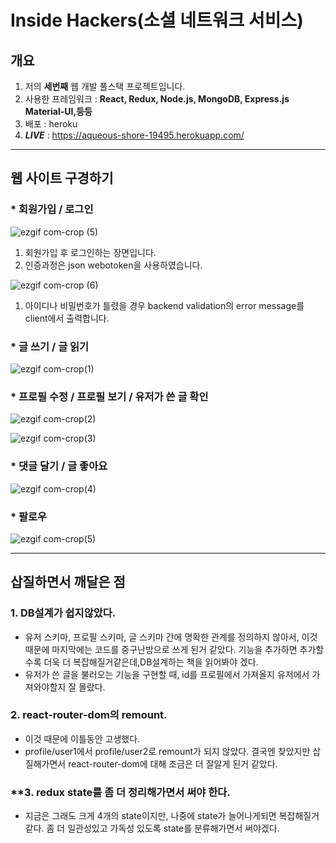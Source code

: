 # Inside Hackers(소셜 네트워크 서비스)

## 개요

1. 저의 **세번째** 웹 개발 풀스택 프로젝트입니다.
2. 사용한 프레임워크 : **React, Redux, Node.js, MongoDB, Express.js Material-UI,등등**
3. 배포 : heroku
4. **_LIVE_** : https://aqueous-shore-19495.herokuapp.com/

---

## 웹 사이트 구경하기

### \* 회원가입 / 로그인

![ezgif com-crop (5)](https://user-images.githubusercontent.com/30207544/96406103-ba0f9d80-1219-11eb-9976-b3c9ad136ea9.gif)

1. 회원가입 후 로그인하는 장면입니다.
2. 인증과정은 json webotoken을 사용하였습니다.

![ezgif com-crop (6)](https://user-images.githubusercontent.com/30207544/96406286-107cdc00-121a-11eb-8b5d-661698774eb2.gif)

1. 아이디나 비밀번호가 틀렸을 경우 backend validation의 error message를 client에서 출력합니다.

### \* 글 쓰기 / 글 읽기

![ezgif com-crop(1)](https://user-images.githubusercontent.com/30207544/96407628-c34e3980-121c-11eb-92c3-26677cf6ee91.gif)

### \* 프로필 수정 / 프로필 보기 / 유저가 쓴 글 확인

![ezgif com-crop(2)](https://user-images.githubusercontent.com/30207544/96407776-1e802c00-121d-11eb-8324-60c978e482a2.gif)

![ezgif com-crop(3)](https://user-images.githubusercontent.com/30207544/96407914-64d58b00-121d-11eb-92a1-e5bc42075fa2.gif)

### \* 댓글 달기 / 글 좋아요

![ezgif com-crop(4)](https://user-images.githubusercontent.com/30207544/96408065-af570780-121d-11eb-9665-21de40287490.gif)

### \* 팔로우

![ezgif com-crop(5)](https://user-images.githubusercontent.com/30207544/96408169-e5948700-121d-11eb-8b7a-7c8f85b7ff46.gif)

---

## 삽질하면서 깨달은 점

### **1. DB설계가 쉽지않았다.**

- 유저 스키마, 프로필 스키마, 글 스키마 간에 명확한 관계를 정의하지 않아서, 이것 때문에 마지막에는 코드를 중구난방으로 쓰게 된거 같았다. 기능을 추가하면 추가할수록 더욱 더 복잡해질거같은데,DB설계하는 책을 읽어봐야 겠다.
- 유저가 쓴 글을 불러오는 기능을 구현할 때, id를 프로필에서 가져올지 유저에서 가져와야할지 잘 몰랐다.

### **2. react-router-dom의 remount.**

- 이것 때문에 이틀동안 고생했다.
- profile/user1에서 profile/user2로 remount가 되지 않았다. 결국엔 찾았지만 삽질해가면서 react-router-dom에 대해 조금은 더 잘알게 된거 같았다.

### \*\*3. redux state를 좀 더 정리해가면서 써야 한다.

- 지금은 그래도 크게 4개의 state이지만, 나중에 state가 늘어나게되면 복잡해질거 같다. 좀 더 일관성있고 가독성 있도록 state를 분류해가면서 써야겠다.
